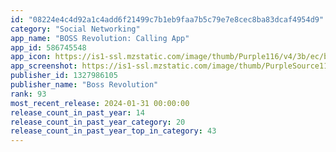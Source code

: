 ```yaml
---
id: "08224e4c4d92a1c4add6f21499c7b1eb9faa7b5c79e7e8cec8ba83dcaf4954d9"
category: "Social Networking"
app_name: "BOSS Revolution: Calling App"
app_id: 586745548
app_icon: https://is1-ssl.mzstatic.com/image/thumb/Purple116/v4/3b/ec/bb/3becbb50-74af-4911-4567-da46686132ec/boss_app_icon-1x_U007emarketing-0-5-0-85-220-0.png/1024x1024bb.png
app_screenshot: https://is1-ssl.mzstatic.com/image/thumb/PurpleSource116/v4/bc/0e/99/bc0e9977-a20e-0048-fff5-14c4f8d8eec1/16e204d7-3093-4ffa-be6d-b4e3fa2deb28_EN_6-5_inch_1_-_1_Screen.jpg/1284x2778bb.png
publisher_id: 1327986105
publisher_name: "Boss Revolution"
rank: 93
most_recent_release: 2024-01-31 00:00:00
release_count_in_past_year: 14
release_count_in_past_year_category: 20
release_count_in_past_year_top_in_category: 43
---
```

